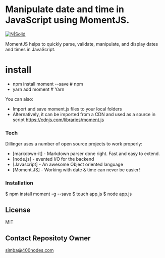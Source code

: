 # Manipulate date and time in JavaScript using MomentJS.

[![N|Solid](https://cldup.com/dTxpPi9lDf.thumb.png)](https://nodesource.com/products/nsolid)

MomentJS helps to quickly parse, validate, manipulate, and display dates and times in JavaScript.



# install

  - npm install moment --save   # npm
  - yarn add moment             # Yarn


You can also:
  - Import and save moment.js files to your local folders
  - Alternatively, it can be imported from a CDN and used as a source in script <https://cdnjs.com/libraries/moment.js>



### Tech

Dillinger uses a number of open source projects to work properly:


* [markdown-it] - Markdown parser done right. Fast and easy to extend.
* [node.js] - evented I/O for the backend
* [Javascript] - An awesome Object oriented language
* [Moment.JS] - Working with date & time can never be easier!



### Installation

$ npm install moment -g --save
$ touch app.js
$ node app.js

License
----
MIT

## Contact Repositoty Owner
simba@400nodes.com
